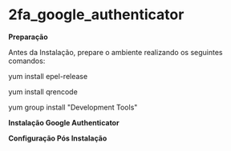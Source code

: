 # 2fa_google_authenticator

**Preparação**

Antes da Instalação, prepare o ambiente realizando os seguintes comandos:


yum install epel-release

yum install qrencode

yum group install "Development Tools"


**Instalação Google Authenticator**


**Configuração Pós Instalação**
